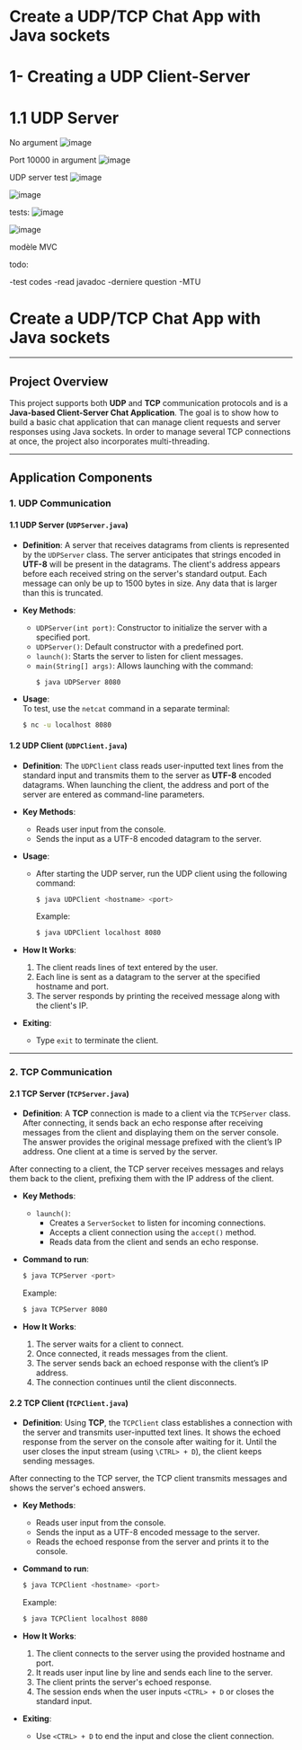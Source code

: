 # Create a UDP/TCP Chat App with Java sockets

# 1- Creating a UDP Client-Server

# 1.1 UDP Server

No argument
![image](https://github.com/user-attachments/assets/7bbcf6a8-6728-4b3c-baf2-e7917316cbda)

Port 10000 in argument
![image](https://github.com/user-attachments/assets/3bd547bc-5230-4a73-ab22-0c31857bd92c)


UDP server test
![image](https://github.com/user-attachments/assets/4bfcefde-9760-47ca-a30c-dc3b36499766)


![image](https://github.com/user-attachments/assets/607fd557-8dd3-46a4-8203-6a1eb4791210)

tests:
![image](https://github.com/user-attachments/assets/b21a319e-7ba2-4b4b-8473-ac9199dd307c)


![image](https://github.com/user-attachments/assets/611e2191-08bd-4ef2-bbac-65f9891150d5)


modèle MVC


todo:

-test codes
-read javadoc
-derniere question
-MTU


# Create a UDP/TCP Chat App with Java sockets

---

## Project Overview

This project supports both **UDP** and **TCP** communication protocols and is a **Java-based Client-Server Chat Application**. The goal is to show how to build a basic chat application that can manage client requests and server responses using Java sockets. In order to manage several TCP connections at once, the project also incorporates multi-threading.

---

## Application Components

### 1. UDP Communication

#### 1.1 UDP Server (`UDPServer.java`)

- **Definition**:
  A server that receives datagrams from clients is represented by the `UDPServer` class. The server anticipates that strings encoded in **UTF-8** will be present in the datagrams. The client's address appears before each received string on the server's standard output. Each message can only be up to 1500 bytes in size. Any data that is larger than this is truncated.

- **Key Methods**:
  - `UDPServer(int port)`: Constructor to initialize the server with a specified port.
  - `UDPServer()`: Default constructor with a predefined port.
  - `launch()`: Starts the server to listen for client messages.
  - `main(String[] args)`: Allows launching with the command:  
    ```sh
    $ java UDPServer 8080
    ```

- **Usage**:  
  To test, use the `netcat` command in a separate terminal:
  ```sh
  $ nc -u localhost 8080

#### 1.2 UDP Client (`UDPClient.java`)

- **Definition**:
  The `UDPClient` class reads user-inputted text lines from the standard input and transmits them to the server as **UTF-8** encoded datagrams. When launching the client, the address and port of the server are entered as command-line parameters.

- **Key Methods**:
  - Reads user input from the console.
  - Sends the input as a UTF-8 encoded datagram to the server.

- **Usage**:
  - After starting the UDP server, run the UDP client using the following command:
    ```sh
    $ java UDPClient <hostname> <port>
    ```
    Example:
    ```sh
    $ java UDPClient localhost 8080
    ```

- **How It Works**:
  1. The client reads lines of text entered by the user.
  2. Each line is sent as a datagram to the server at the specified hostname and port.
  3. The server responds by printing the received message along with the client's IP.

- **Exiting**:
  - Type `exit` to terminate the client.

---

### 2. TCP Communication

#### 2.1 TCP Server (`TCPServer.java`)

- **Definition**:
  A **TCP** connection is made to a client via the `TCPServer` class. After connecting, it sends back an echo response after receiving messages from the client and displaying them on the server console. The answer provides the original message prefixed with the client’s IP address. One client at a time is served by the server.

After connecting to a client, the TCP server receives messages and relays them back to the client, prefixing them with the IP address of the client.

- **Key Methods**:
  - `launch()`: 
    - Creates a `ServerSocket` to listen for incoming connections.
    - Accepts a client connection using the `accept()` method.
    - Reads data from the client and sends an echo response.

- **Command to run**:
    ```sh
    $ java TCPServer <port>
    ```
    Example:
    ```sh
    $ java TCPServer 8080
    ```

- **How It Works**:
  1. The server waits for a client to connect.
  2. Once connected, it reads messages from the client.
  3. The server sends back an echoed response with the client’s IP address.
  4. The connection continues until the client disconnects.

#### 2.2 TCP Client (`TCPClient.java`)

- **Definition**:
  Using **TCP**, the `TCPClient` class establishes a connection with the server and transmits user-inputted text lines. It shows the echoed response from the server on the console after waiting for it. Until the user closes the input stream (using `\CTRL> + D`), the client keeps sending messages.

After connecting to the TCP server, the TCP client transmits messages and shows the server's echoed answers.

- **Key Methods**:
  - Reads user input from the console.
  - Sends the input as a UTF-8 encoded message to the server.
  - Reads the echoed response from the server and prints it to the console.

- **Command to run**:
    ```sh
    $ java TCPClient <hostname> <port>
    ```
    Example:
    ```sh
    $ java TCPClient localhost 8080
    ```

- **How It Works**:
  1. The client connects to the server using the provided hostname and port.
  2. It reads user input line by line and sends each line to the server.
  3. The client prints the server's echoed response.
  4. The session ends when the user inputs `<CTRL> + D` or closes the standard input.

- **Exiting**:
  - Use `<CTRL> + D` to end the input and close the client connection.
